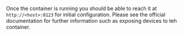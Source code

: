 Once the container is running you should be able to reach it at `http://<host>:8123` for initial configuration. Please see the official documentation for further information such as exposing devices to teh container.
